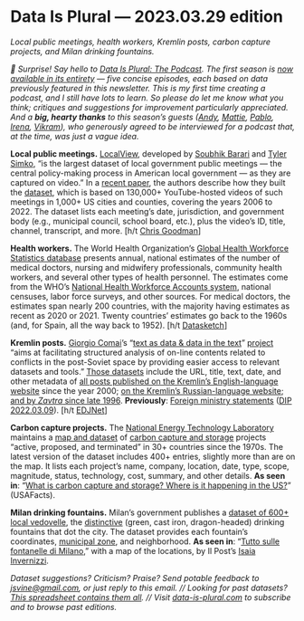 Data Is Plural — 2023.03.29 edition
===================================

*Local public meetings, health workers, Kremlin posts, carbon capture projects, and Milan drinking fountains.*


*👋 Surprise! Say hello to [Data Is Plural: The Podcast](https://podcast.data-is-plural.com/). The first season is [now available in its entirety](https://podcast.data-is-plural.com/) — five concise episodes, each based on data previously featured in this newsletter. This is my first time creating a podcast, and I still have lots to learn. So please do let me know what you think; critiques and suggestions for improvement particularly appreciated. And a __big, hearty thanks__ to this season’s guests ([Andy](https://www.buygiantpumpkins.com/), [Mattie](https://mattieburkert.com/), [Pablo](https://twitter.com/pmedranoviz), [Irena](https://irenatfh.github.io/), [Vikram](https://twitter.com/voberoi)), who generously agreed to be interviewed for a podcast that, at the time, was just a vague idea.*


__Local public meetings.__ [LocalView](https://localview.net/), developed by [Soubhik Barari](https://soubhikbarari.com/) and [Tyler Simko](https://tylersimko.com/), “is the largest dataset of local government public meetings — the central policy-making process in American local government — as they are captured on video.” In a [recent paper](https://www.nature.com/articles/s41597-023-02044-y), the authors describe how they built the [dataset](https://dataverse.harvard.edu/dataset.xhtml?persistentId=doi:10.7910/DVN/NJTBEM), which is based on 130,000+ YouTube-hosted videos of such meetings in 1,000+ US cities and counties, covering the years 2006 to 2022. The dataset lists each meeting’s date, jurisdiction, and government body (e.g., municipal council, school board, etc.), plus the video’s ID, title, channel, transcript, and more. [h/t [Chris Goodman](https://twitter.com/cbgoodman/status/1636070353930682374)]


__Health workers.__ The World Health Organization’s [Global Health Workforce Statistics database](https://www.who.int/data/gho/data/themes/topics/health-workforce) presents annual, national estimates of the number of medical doctors, nursing and midwifery professionals, community health workers, and several other types of health personnel. The estimates come from the WHO’s [National Health Workforce Accounts system](https://www.who.int/activities/improving-health-workforce-data-and-evidence), national censuses, labor force surveys, and other sources. For medical doctors, the estimates span nearly 200 countries, with the majority having estimates as recent as 2020 or 2021. Twenty countries’ estimates go back to the 1960s (and, for Spain, all the way back to 1952). [h/t [Datasketch](https://www.datasketch.co/newsletter/data-journalism/issue-23-everything-is-getting-more-expensive/)]


__Kremlin posts.__ [Giorgio Comai](https://giorgiocomai.eu/)’s “[text as data & data in the text](https://tadadit.xyz/about/about.html)” [project](https://tadadit.xyz/) “aims at facilitating structured analysis of on-line contents related to conflicts in the post-Soviet space by providing easier access to relevant datasets and tools.” [Those datasets](https://tadadit.xyz/datasets/) include the URL, title, text, date, and other metadata of [all posts published on the Kremlin’s English-language website](https://tadadit.xyz/datasets/kremlin.ru_en/) since the year 2000; [on the Kremlin’s Russian-language website](https://tadadit.xyz/datasets/kremlin.ru_ru/); [and by *Zavtra* since late 1996](https://tadadit.xyz/datasets/zavtra.ru_ru/). __Previously__: [Foreign ministry statements](https://focusdataproject.com/) ([DIP 2022.03.09](https://www.data-is-plural.com/archive/2022-03-09-edition/)). [h/t [EDJNet](https://mailchi.mp/4370094fc2e6/rtkppffzok-13646506)]


__Carbon capture projects.__ The [National Energy Technology Laboratory](https://netl.doe.gov/about/mission-overview) maintains a [map and dataset](https://netl.doe.gov/carbon-management/carbon-storage/worldwide-ccs-database) of [carbon capture and storage](https://netl.doe.gov/carbon-management/carbon-storage/faqs/carbon-storage-faqs) projects “active, proposed, and terminated” in 30+ countries since the 1970s. The latest version of the dataset includes 400+ entries, slightly more than are on the map. It lists each project’s name, company, location, date, type, scope, magnitude, status, technology, cost, summary, and other details. __As seen in__: “[What is carbon capture and storage? Where is it happening in the US?](https://usafacts.org/articles/what-is-carbon-capture-and-storage-where-is-it-happening-in-the-us/)” (USAFacts).


__Milan drinking fountains.__ Milan’s government publishes a [dataset of 600+ local vedovelle](https://dati.comune.milano.it/it/dataset/ds502_fontanelle-nel-comune-di-milano), the [distinctive](https://memorialdrinkingfountains.wordpress.com/2019/03/30/vedovelle-fountains/) (green, cast iron, dragon-headed) drinking fountains that dot the city. The dataset provides each fountain’s coordinates, [municipal zone](https://en.wikipedia.org/wiki/Municipalities_of_Milan), and neighborhood. __As seen in__: “[Tutto sulle fontanelle di Milano](https://www.ilpost.it/2022/06/27/fontanelle-vedovelle-milano/),” with a map of the locations, by Il Post’s [Isaia Invernizzi](https://twitter.com/easyinve).


*Dataset suggestions? Criticism? Praise? Send potable feedback to jsvine@gmail.com, or just reply to this email. // Looking for past datasets? [This spreadsheet contains them all](https://docs.google.com/spreadsheets/d/1wZhPLMCHKJvwOkP4juclhjFgqIY8fQFMemwKL2c64vk/edit#gid=0). // Visit [data-is-plural.com](https://www.data-is-plural.com) to subscribe and to browse past editions.*
